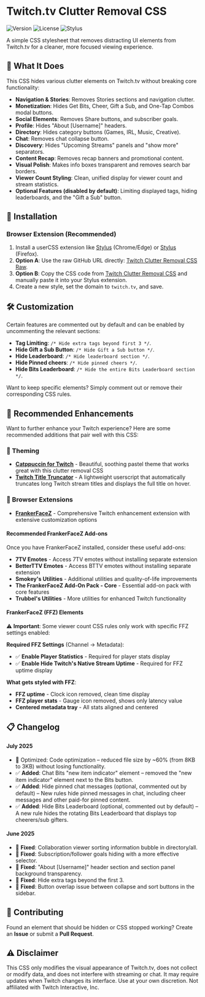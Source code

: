 # Twitch.tv Clutter Removal CSS
![Version](https://img.shields.io/badge/version-1.6-blue.svg)
![License](https://img.shields.io/badge/license-MIT-green.svg)
![Stylus](https://img.shields.io/badge/stylus-compatible-brightgreen.svg)

A simple CSS stylesheet that removes distracting UI elements from Twitch.tv for a cleaner, more focused viewing experience.

## 🎯 What It Does

This CSS hides various clutter elements on Twitch.tv without breaking core functionality:

-   **Navigation & Stories**: Removes Stories sections and navigation clutter.
-   **Monetization**: Hides Get Bits, Cheer, Gift a Sub, and One-Tap Combos modal buttons.
-   **Social Elements**: Removes Share buttons, and subscriber goals.
-   **Profile**: Hides "About [Username]" headers.
-   **Directory**: Hides category buttons (Games, IRL, Music, Creative).
-   **Chat**: Removes chat collapse button.
-   **Discovery**: Hides "Upcoming Streams" panels and "show more" separators.
-   **Content Recap**: Removes recap banners and promotional content.
-   **Visual Polish**: Makes info boxes transparent and removes search bar borders.
-   **Viewer Count Styling**: Clean, unified display for viewer count and stream statistics.
-   **Optional Features (disabled by default)**: Limiting displayed tags, hiding leaderboards, and the "Gift a Sub" button.

## 🚀 Installation

### Browser Extension (Recommended)

1.  Install a userCSS extension like [Stylus](https://chrome.google.com/webstore/detail/stylus/clngdbkpkpeebahjckkjfobafhncgmne) (Chrome/Edge) or [Stylus](https://addons.mozilla.org/en-US/firefox/addon/styl-us/) (Firefox).
2.  **Option A**: Use the raw GitHub URL directly: [Twitch Clutter Removal CSS Raw](https://raw.githubusercontent.com/OD728/CleanTwitch/refs/heads/main/twitch_clutter_removal.css).
3.  **Option B**: Copy the CSS code from [Twitch Clutter Removal CSS](https://github.com/OD728/CleanTwitch/blob/main/twitch_clutter_removal.css) and manually paste it into your Stylus extension.
4.  Create a new style, set the domain to `twitch.tv`, and save.

## 🛠️ Customization

Certain features are commented out by default and can be enabled by uncommenting the relevant sections:

-   **Tag Limiting**: `/* Hide extra tags beyond first 3 */`.
-   **Hide Gift a Sub Button**: `/* Hide Gift a Sub button */`.
-   **Hide Leaderboard**: `/* Hide leaderboard section */`.
-   **Hide Pinned cheers**: `/* Hide pinned cheers */`.
-   **Hide Bits Leaderboard**: `/* Hide the entire Bits Leaderboard section */`.

Want to keep specific elements? Simply comment out or remove their corresponding CSS rules.

## 🎨 Recommended Enhancements

Want to further enhance your Twitch experience? Here are some recommended additions that pair well with this CSS:

### 🌙 Theming
-   **[Catppuccin for Twitch](https://github.com/catppuccin/userstyles/tree/main/styles/twitch)** - Beautiful, soothing pastel theme that works great with this clutter removal CSS
-   **[Twitch Title Truncator](https://github.com/OD728/STwitchT)** - A lightweight userscript that automatically truncates long Twitch stream titles and displays the full title on hover.

### 🔧 Browser Extensions
-   **[FrankerFaceZ](https://github.com/FrankerFaceZ/FrankerFaceZ)** - Comprehensive Twitch enhancement extension with extensive customization options

#### Recommended FrankerFaceZ Add-ons
Once you have FrankerFaceZ installed, consider these useful add-ons:

-   **7TV Emotes** - Access 7TV emotes without installing separate extension
-   **BetterTTV Emotes** - Access BTTV emotes without installing separate extension
-   **Smokey's Utilities** - Additional utilities and quality-of-life improvements
-   **The FrankerFaceZ Add-On Pack - Core** - Essential add-on pack with core features
-   **Trubbel's Utilities** - More utilities for enhanced Twitch functionality

#### FrankerFaceZ (FFZ) Elements
⚠️ **Important**: Some viewer count CSS rules only work with specific FFZ settings enabled:

**Required FFZ Settings** (Channel → Metadata):
- ✅ **Enable Player Statistics** - Required for player stats display
- ✅ **Enable Hide Twitch's Native Stream Uptime** - Required for FFZ uptime display

**What gets styled with FFZ**:
- **FFZ uptime** - Clock icon removed, clean time display
- **FFZ player stats** - Gauge icon removed, shows only latency value
- **Centered metadata tray** - All stats aligned and centered

## 📋 Changelog

#### July 2025
- 🚀 Optimized: Code optimization – reduced file size by ~60% (from 8KB to 3KB) without losing functionality.
- ✅ **Added**: Chat Bits "new item indicator" element – removed the "new item indicator" element next to the Bits button.
- ✅ **Added**: Hide pinned chat messages (optional, commented out by default) – New rules hide pinned messages in chat, including cheer messages and other paid-for pinned content.
- ✅ **Added**: Hide Bits Leaderboard (optional, commented out by default) – A new rule hides the rotating Bits Leaderboard that displays top cheerers/sub gifters.

#### June 2025
- 🔧 **Fixed**: Collaboration viewer sorting information bubble in directory/all.
- 🔧 **Fixed**: Subscription/follower goals hiding with a more effective selector.
- 🔧 **Fixed**: "About [Username]" header section and section panel background transparency.
- 🔧 **Fixed**: Hide extra tags beyond the first 3.
- 🔧 **Fixed**: Button overlap issue between collapse and sort buttons in the sidebar.

## 🤝 Contributing

Found an element that should be hidden or CSS stopped working? Create an **Issue** or submit a **Pull Request**.

## ⚠️ Disclaimer

This CSS only modifies the visual appearance of Twitch.tv, does not collect or modify data, and does not interfere with streaming or chat. It may require updates when Twitch changes its interface. Use at your own discretion. Not affiliated with Twitch Interactive, Inc.
